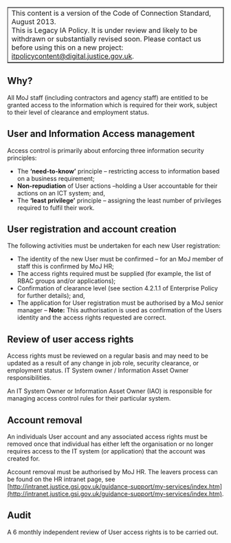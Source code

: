 ﻿<table border='1'>
<tr>
<td>This content is a version of the Code of Connection Standard, August 2013.<br/>
This is Legacy IA Policy. It is under review and likely to be withdrawn or substantially revised soon. Please contact us before using this on a new project: <a href="mailto:itpolicycontent@digital.justice.gov.uk?subject=access-control">itpolicycontent@digital.justice.gov.uk</a>.</td>
</tr>
</table>

## Why?

All MoJ staff (including contractors and agency staff) are entitled to be granted access to the information which is required for their work, subject to their level of clearance and employment status.

## User and Information Access management

Access control is primarily about enforcing three information security principles:

*   The **‘need-to-know’** principle – restricting access to information based on a business requirement;
*   **Non-repudiation** of User actions –holding a User accountable for their actions on an ICT system; and,
*   The **‘least privilege’** principle – assigning the least number of privileges required to fulfil their work. 

## User registration and account creation

The following activities must be undertaken for each new User registration:

*   The identity of the new User must be confirmed – for an MoJ member of staff this is confirmed by MoJ HR;
*   The access rights required must be supplied (for example, the list of RBAC groups and/or applications);
*   Confirmation of clearance level (see section 4.2.1.1 of Enterprise Policy for further details); and,
*   The application for User registration must be authorised by a MoJ senior manager – **Note:** This authorisation is used as confirmation of the Users identity and the access rights requested are correct.

## Review of user access rights

Access rights must be reviewed on a regular basis and may need to be updated as a result of any change in job role, security clearance, or employment status. IT System owner / Information Asset Owner responsibilities.

An IT System Owner or Information Asset Owner (IAO) is responsible for managing access control rules for their particular system.

## Account removal

An individuals User account and any associated access rights must be removed once that individual has either left the organisation or no longer requires access to the IT system (or application) that the account was created for.

Account removal must be authorised by MoJ HR. The leavers process can be found on the HR intranet page, see [http://intranet.justice.gsi.gov.uk/guidance-support/my-services/index.htm](http://intranet.justice.gsi.gov.uk/guidance-support/my-services/index.htm). 

## Audit

A 6 monthly independent review of User access rights is to be carried out.
